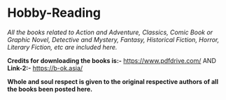 # Hobby-Reading
<i>All the books related to Action and Adventure, Classics, Comic Book or Graphic Novel, Detective and Mystery, Fantasy, Historical Fiction, Horror, Literary Fiction, etc are included here.</i>

<b>Credits for downloading the books is:-</b> https://www.pdfdrive.com/   AND
<b>Link-2:-</b> https://b-ok.asia/

<b>Whole and soul respect is given to the original respective authors of all the books been posted here.</b>
